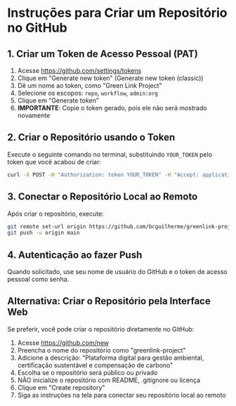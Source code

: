 # Instruções para Criar um Repositório no GitHub

## 1. Criar um Token de Acesso Pessoal (PAT)

1. Acesse https://github.com/settings/tokens
2. Clique em "Generate new token" (Generate new token (classic))
3. Dê um nome ao token, como "Green Link Project"
4. Selecione os escopos: `repo`, `workflow`, `admin:org`
5. Clique em "Generate token"
6. **IMPORTANTE**: Copie o token gerado, pois ele não será mostrado novamente

## 2. Criar o Repositório usando o Token

Execute o seguinte comando no terminal, substituindo `YOUR_TOKEN` pelo token que você acabou de criar:

```bash
curl -X POST -H "Authorization: token YOUR_TOKEN" -H "Accept: application/vnd.github.v3+json" https://api.github.com/user/repos -d '{"name":"greenlink-project", "description":"Plataforma digital para gestão ambiental, certificação sustentável e compensação de carbono", "private":false}'
```

## 3. Conectar o Repositório Local ao Remoto

Após criar o repositório, execute:

```bash
git remote set-url origin https://github.com/bcguilherme/greenlink-project.git
git push -u origin main
```

## 4. Autenticação ao fazer Push

Quando solicitado, use seu nome de usuário do GitHub e o token de acesso pessoal como senha.

## Alternativa: Criar o Repositório pela Interface Web

Se preferir, você pode criar o repositório diretamente no GitHub:

1. Acesse https://github.com/new
2. Preencha o nome do repositório como "greenlink-project"
3. Adicione a descrição: "Plataforma digital para gestão ambiental, certificação sustentável e compensação de carbono"
4. Escolha se o repositório será público ou privado
5. NÃO inicialize o repositório com README, .gitignore ou licença
6. Clique em "Create repository"
7. Siga as instruções na tela para conectar seu repositório local ao remoto 